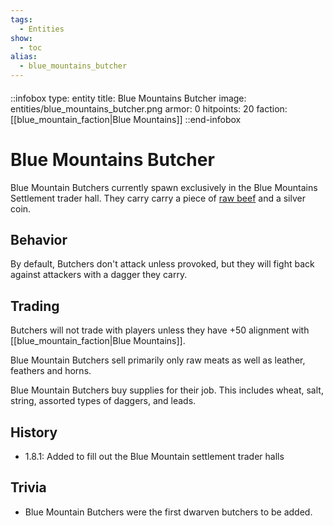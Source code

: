 ```yaml
---
tags:
  - Entities
show:
  - toc
alias:
  - blue_mountains_butcher
---
```


####

::infobox
type: entity
title: Blue Mountains Butcher
image: entities/blue_mountains_butcher.png
armor: 0
hitpoints: 20
faction: [[blue_mountain_faction|Blue Mountains]]
::end-infobox

# Blue Mountains Butcher

Blue Mountain Butchers currently spawn exclusively in the Blue Mountains Settlement trader hall. They carry carry a piece of [raw beef](https://minecraft.wiki/w/Raw_Beef) and a silver coin.

## Behavior

By default, Butchers don't attack unless provoked, but they will fight back against attackers with a dagger they carry.

## Trading

Butchers will not trade with players unless they have +50 alignment with [[blue_mountain_faction|Blue Mountains]].

Blue Mountain Butchers sell primarily only raw meats as well as leather, feathers and horns.

Blue Mountain Butchers buy supplies for their job. This includes wheat, salt, string, assorted types of daggers, and leads.

## History
- 1.8.1: Added to fill out the Blue Mountain settlement trader halls

## Trivia

- Blue Mountain Butchers were the first dwarven butchers to be added.